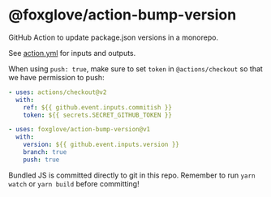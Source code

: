 # @foxglove/action-bump-version

GitHub Action to update package.json versions in a monorepo.

See [action.yml](/action.yml) for inputs and outputs.

When using `push: true`, make sure to set `token` in `@actions/checkout` so that we have permission to push:

```yaml
- uses: actions/checkout@v2
  with:
    ref: ${{ github.event.inputs.commitish }}
    token: ${{ secrets.SECRET_GITHUB_TOKEN }}

- uses: foxglove/action-bump-version@v1
  with:
    version: ${{ github.event.inputs.version }}
    branch: true
    push: true
```

Bundled JS is committed directly to git in this repo. Remember to run `yarn watch` or `yarn build` before committing!
